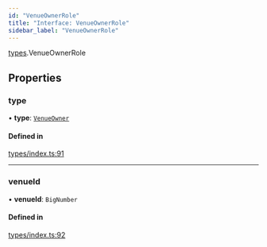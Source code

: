 ```yaml
---
id: "VenueOwnerRole"
title: "Interface: VenueOwnerRole"
sidebar_label: "VenueOwnerRole"
---
```


[types](../../../modules/Types/Types.md).VenueOwnerRole

## Properties

### type

• **type**: [`VenueOwner`](../../../enums/Types/RoleType/RoleType.md#venueowner)

#### Defined in

[types/index.ts:91](https://github.com/PolymeshAssociation/polymesh-sdk/blob/91c2d2d8/src/types/index.ts#L91)

___

### venueId

• **venueId**: `BigNumber`

#### Defined in

[types/index.ts:92](https://github.com/PolymeshAssociation/polymesh-sdk/blob/91c2d2d8/src/types/index.ts#L92)
